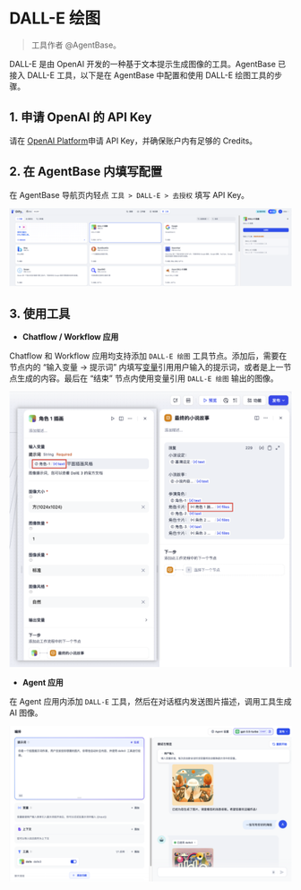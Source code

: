 # DALL-E 绘图

> 工具作者 @AgentBase。

DALL-E 是由 OpenAI 开发的一种基于文本提示生成图像的工具。AgentBase 已接入 DALL-E 工具，以下是在 AgentBase 中配置和使用 DALL-E 绘图工具的步骤。

## 1. 申请 OpenAI 的 API Key

请在 [OpenAI Platform](https://platform.openai.com/)申请 API Key，并确保账户内有足够的 Credits。

## 2. 在 AgentBase 内填写配置

在 AgentBase 导航页内轻点 `工具 > DALL-E > 去授权` 填写 API Key。

![](../../../../img/zh-tools-dalle.png)

## 3. 使用工具

- **Chatflow / Workflow 应用**

Chatflow 和 Workflow 应用均支持添加 `DALL-E 绘图` 工具节点。添加后，需要在节点内的 “输入变量 → 提示词” 内填写[变量](https://docs.agentbase.ai/v/zh-hans/guides/workflow/variables)引用用户输入的提示词，或者是上一节点生成的内容。最后在 “结束” 节点内使用变量引用 `DALL-E 绘图` 输出的图像。

![](../../../../img/zh-dalle3-node.png)

- **Agent 应用**

在 Agent 应用内添加 `DALL-E` 工具，然后在对话框内发送图片描述，调用工具生成 AI 图像。

![](../../../../img/zh-agent-dalle3.png)
